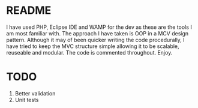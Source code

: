 # README #

I have used PHP, Eclipse IDE and WAMP for the dev as these are the tools I am most familiar with. 
The approach I have taken is OOP in a MCV design pattern.
Although it may of been quicker writing the code procedurally, 
I have tried to keep the MVC structure simple allowing it to be scalable, reuseable and modular.
The code is commented throughout.
Enjoy.

# TODO #

1. Better validation
2. Unit tests